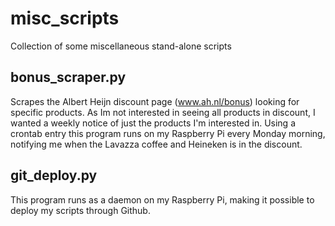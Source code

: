 # misc_scripts
Collection of some miscellaneous stand-alone scripts

## bonus_scraper.py
Scrapes the Albert Heijn discount page (www.ah.nl/bonus) looking for specific products. As Im not interested in seeing all products in discount, I wanted a weekly notice of just the products I'm interested in. Using a crontab entry this program runs on my Raspberry Pi every Monday morning, notifying me when the Lavazza coffee and Heineken is in the discount.

## git_deploy.py
This program runs as a daemon on my Raspberry Pi, making it possible to deploy my scripts through Github.
